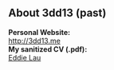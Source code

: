 About 3dd13 (past)
---------

<div class="centralize">

  <div class="field">
    <div class="label"><strong>Personal Website:</strong></div>
    <div class="value"><a href="http://3dd13.me">http://3dd13.me</a></div>
  </div>
  
  <div class="field">
    <div class="label"><strong>My sanitized CV (.pdf):</strong></div>
    <div class="value"><a href="/docs/eddie_lau_cv_resume.pdf">Eddie Lau</a></div>
  </div>  
</div>